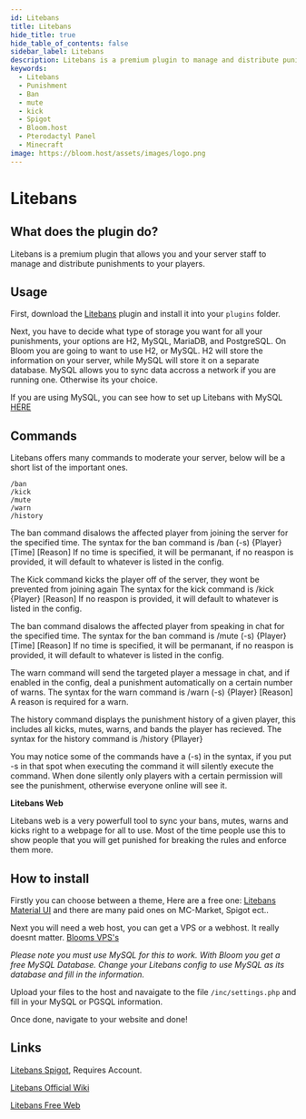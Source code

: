 ```yaml
---
id: Litebans
title: Litebans
hide_title: true
hide_table_of_contents: false
sidebar_label: Litebans
description: Litebans is a premium plugin to manage and distribute punishments on your server or network.
keywords:
  - Litebans
  - Punishment
  - Ban
  - mute
  - kick
  - Spigot
  - Bloom.host
  - Pterodactyl Panel
  - Minecraft
image: https://bloom.host/assets/images/logo.png
---
```

# **Litebans**

## What does the plugin do?

Litebans is a premium plugin that allows you and your server staff to manage and distribute punishments to your players.

## Usage
First, download the [Litebans](https://www.spigotmc.org/resources/litebans.3715/) plugin and install it into your `plugins` folder.   

Next, you have to decide what type of storage you want for all your punishments, your options are H2, MySQL, MariaDB, and PostgreSQL. On Bloom you are going to want to use H2, or MySQL. H2 will store the information on your server, while MySQL will store it on a separate database. MySQL allows you to sync data accross a network if you are running one. Otherwise its your choice.

If you are using MySQL, you can see how to set up Litebans with MySQL [HERE](https://docs.bloom.host/databases)

## Commands
Litebans offers many commands to moderate your server, below will be a short list of the important ones.
```
/ban
/kick
/mute
/warn
/history
```
The ban command disalows the affected player from joining the server for the specified time.
The syntax for the ban command is /ban (-s) {Player} [Time] [Reason]
If no time is specified, it will be permanant, if no reaspon is provided, it will default to whatever is listed in the config.

The Kick command kicks the player off of the server, they wont be prevented from joining again
The syntax for the kick command is /kick {Player} [Reason]
If no reaspon is provided, it will default to whatever is listed in the config.

The ban command disalows the affected player from speaking in chat for the specified time.
The syntax for the ban command is /mute (-s) {Player} [Time] [Reason]
If no time is specified, it will be permanant, if no reaspon is provided, it will default to whatever is listed in the config.

The warn command will send the targeted player a message in chat, and if enabled in the config, deal a punishment automatically on a certain number of warns.
The syntax for the warn command is /warn (-s) {Player} [Reason]
A reason is required for a warn.

The history command displays the punishment history of a given player, this includes all kicks, mutes, warns, and bands the player has recieved.
The syntax for the history command is /history {Pllayer}

You may notice some of the commands have a (-s) in the syntax, if you put -s in that spot when executing the command it will silently execute the command. When done silently only players with a certain permission will see the punishment, otherwise everyone online will see it. 

**Litebans Web**

Litebans web is a very powerfull tool to sync your bans, mutes, warns and kicks right to a webpage for all to use. Most of the time people use this to show people that you will get punished for breaking the rules and enforce them more.

## How to install

Firstly you can choose between a theme, Here are a free one: [Litebans Material UI](https://www.spigotmc.org/resources/litebans-material-ui.46648/) and there are many paid ones on MC-Market, Spigot ect.. 

Next you will need a web host, you can get a VPS or a webhost. It really doesnt matter. [Blooms VPS's](https://bloom.host/vps) 

*Please note you must use MySQL for this to work. With Bloom you get a free MySQL Database. Change your Litebans config to use MySQL as its database and fill in the information.* 

Upload your files to the host and navaigate to the file `/inc/settings.php` and fill in your MySQL or PGSQL information. 

Once done, navigate to your website and done!



## Links

[Litebans Spigot](https://www.spigotmc.org/resources/litebans.3715/), Requires Account.

[Litebans Official Wiki](https://gitlab.com/ruany/LiteBans/-/wikis/home)

[Litebans Free Web](https://www.spigotmc.org/resources/litebans-material-ui.46648/)



